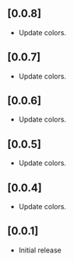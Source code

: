 ## [0.0.8]

- Update colors.

## [0.0.7]

- Update colors.

## [0.0.6]

- Update colors.

## [0.0.5]

- Update colors.

## [0.0.4]

- Update colors.

## [0.0.1]

- Initial release
